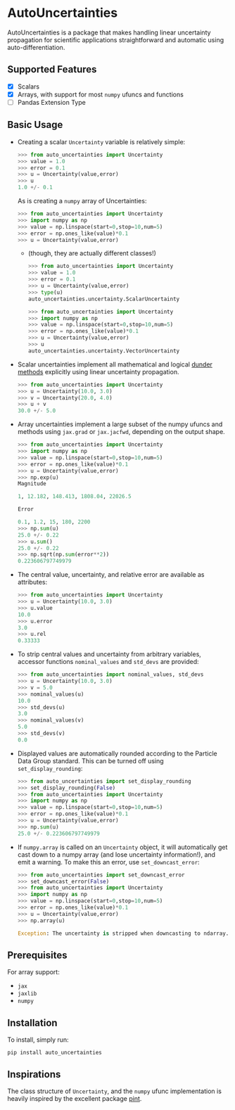 
# AutoUncertainties

AutoUncertainties is a package that makes handling linear uncertainty propagation for scientific applications 
straightforward and automatic using auto-differentiation.

## Supported Features

- [x] Scalars
- [x] Arrays, with support for most `numpy` ufuncs and functions
- [ ] Pandas Extension Type

## Basic Usage

* Creating a scalar `Uncertainty` variable is relatively simple:

  ```python
  >>> from auto_uncertainties import Uncertainty
  >>> value = 1.0
  >>> error = 0.1
  >>> u = Uncertainty(value,error)
  >>> u
  1.0 +/- 0.1
  ```
  
  As is creating a `numpy` array of Uncertainties:

  ```python
  >>> from auto_uncertainties import Uncertainty
  >>> import numpy as np
  >>> value = np.linspace(start=0,stop=10,num=5)
  >>> error = np.ones_like(value)*0.1
  >>> u = Uncertainty(value,error)
  ```

  - (though, they are actually different classes!)

    ```python
    >>> from auto_uncertainties import Uncertainty
    >>> value = 1.0
    >>> error = 0.1
    >>> u = Uncertainty(value,error)
    >>> type(u)
    auto_uncertainties.uncertainty.ScalarUncertainty
    ```

    ```python
    >>> from auto_uncertainties import Uncertainty
    >>> import numpy as np
    >>> value = np.linspace(start=0,stop=10,num=5)
    >>> error = np.ones_like(value)*0.1
    >>> u = Uncertainty(value,error)
    >>> u
    auto_uncertainties.uncertainty.VectorUncertainty
    ```

* Scalar uncertainties implement all mathematical and logical 
  [dunder methods](https://docs.python.org/3/reference/datamodel.html#object.__repr__>) explicitly using linear
  uncertainty propagation.

  ```python
  >>> from auto_uncertainties import Uncertainty
  >>> u = Uncertainty(10.0, 3.0)
  >>> v = Uncertainty(20.0, 4.0)
  >>> u + v
  30.0 +/- 5.0
  ```

* Array uncertainties implement a large subset of the numpy ufuncs and methods using `jax.grad` or 
  `jax.jacfwd`, depending on the output shape.

  ```python
  >>> from auto_uncertainties import Uncertainty
  >>> import numpy as np
  >>> value = np.linspace(start=0,stop=10,num=5)
  >>> error = np.ones_like(value)*0.1
  >>> u = Uncertainty(value,error)
  >>> np.exp(u)
  Magnitude

  1, 12.182, 148.413, 1808.04, 22026.5

  Error

  0.1, 1.2, 15, 180, 2200
  >>> np.sum(u)
  25.0 +/- 0.22
  >>> u.sum()
  25.0 +/- 0.22
  >>> np.sqrt(np.sum(error**2))
  0.223606797749979
  ```

* The central value, uncertainty, and relative error are available as attributes:

  ```python
  >>> from auto_uncertainties import Uncertainty
  >>> u = Uncertainty(10.0, 3.0)
  >>> u.value
  10.0
  >>> u.error
  3.0
  >>> u.rel
  0.33333
  ```

* To strip central values and uncertainty from arbitrary variables, accessor functions `nominal_values`
  and `std_devs` are provided:

  ```python
  >>> from auto_uncertainties import nominal_values, std_devs
  >>> u = Uncertainty(10.0, 3.0)
  >>> v = 5.0
  >>> nominal_values(u)
  10.0
  >>> std_devs(u)
  3.0
  >>> nominal_values(v)
  5.0
  >>> std_devs(v)
  0.0
  ```

* Displayed values are automatically rounded according to the Particle Data Group standard. 
  This can be turned off using `set_display_rounding`:

  ```python
  >>> from auto_uncertainties import set_display_rounding
  >>> set_display_rounding(False)
  >>> from auto_uncertainties import Uncertainty
  >>> import numpy as np
  >>> value = np.linspace(start=0,stop=10,num=5)
  >>> error = np.ones_like(value)*0.1
  >>> u = Uncertainty(value,error)
  >>> np.sum(u)
  25.0 +/- 0.223606797749979
  ```

* If `numpy.array` is called on an `Uncertainty` object, it will automatically get cast down to a numpy array (and lose 
  uncertainty information!), and emit a warning. To make this an error, use `set_downcast_error`:

  ```python
  >>> from auto_uncertainties import set_downcast_error
  >>> set_downcast_error(False)
  >>> from auto_uncertainties import Uncertainty
  >>> import numpy as np
  >>> value = np.linspace(start=0,stop=10,num=5)
  >>> error = np.ones_like(value)*0.1
  >>> u = Uncertainty(value,error)
  >>> np.array(u)

  Exception: The uncertainty is stripped when downcasting to ndarray.
  ```

## Prerequisites

For array support:

* `jax`
* `jaxlib`
* `numpy`


## Installation

To install, simply run:

```
pip install auto_uncertainties
```

## Inspirations

The class structure of `Uncertainty`, and the `numpy` ufunc implementation is heavily inspired by the 
excellent package [pint](https://github.com/hgrecco/pint).
